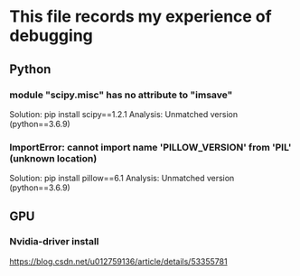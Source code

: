 # This file records my experience of debugging
## Python
### module "scipy.misc" has no attribute to "imsave"
Solution: pip install scipy==1.2.1
Analysis: Unmatched version (python==3.6.9)
### ImportError: cannot import name 'PILLOW_VERSION' from 'PIL' (unknown location)
Solution: pip install pillow==6.1 
Analysis: Unmatched version (python==3.6.9)
## GPU
### Nvidia-driver install
https://blog.csdn.net/u012759136/article/details/53355781
